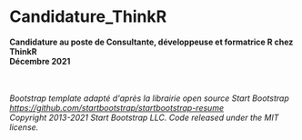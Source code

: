 # Candidature_ThinkR
<strong>
Candidature au poste de Consultante, développeuse et formatrice R chez ThinkR
<br/>Décembre 2021
</strong>


<br/><br/>
<i>Bootstrap template adapté d'après la librairie open source Start Bootstrap
<br/>https://github.com/startbootstrap/startbootstrap-resume
<br/>Copyright 2013-2021 Start Bootstrap LLC. Code released under the MIT license.
</i>
